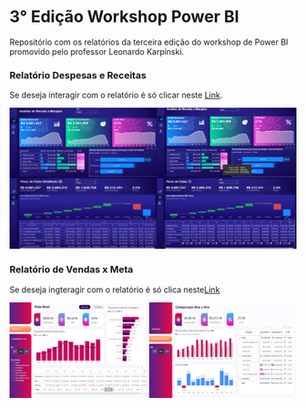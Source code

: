 # 3° Edição Workshop Power BI
Repositório com os relatórios da terceira edição do workshop de Power BI promovido pelo professor Leonardo Karpinski.

### Relatório Despesas e Receitas
Se deseja interagir com o relatório é só clicar neste [Link](https://app.powerbi.com/view?r=eyJrIjoiMjhjMTdmNWUtMGZmYy00YmQwLWFjM2ItYTg5Yjk4ZjQ5MzgzIiwidCI6ImY4NWYzNjgwLTUwMTMtNGE0OS04Yjc5LTA4NTQyNWRkOTVlZCJ9).

![](https://github.com/anacarolinatvres/3ed-workshop-pbi/blob/master/imagens/despesas_receitas.png)

### Relatório de Vendas x Meta
Se deseja ingteragir com o relatório é só clica neste[Link](https://app.powerbi.com/view?r=eyJrIjoiNGQ1NWI4ZjEtZTc1Zi00ODkyLThiNjQtOTdlYmU1NDliY2I1IiwidCI6ImY4NWYzNjgwLTUwMTMtNGE0OS04Yjc5LTA4NTQyNWRkOTVlZCJ9)

![](https://github.com/anacarolinatvres/3ed-workshop-pbi/blob/master/imagens/vendas_meta.png)
